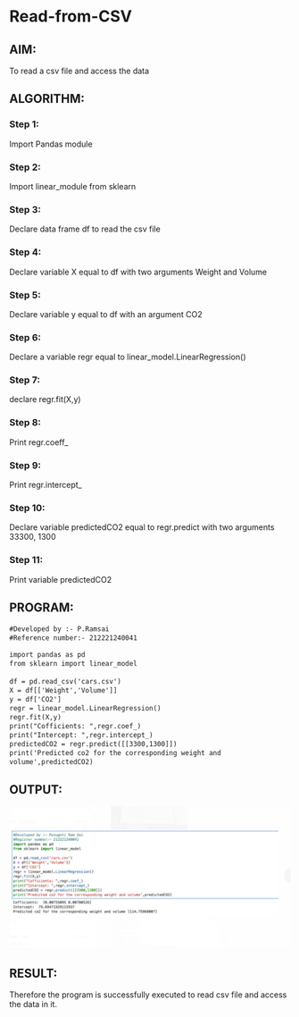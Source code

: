 # Read-from-CSV

## AIM:
To read a csv file and access the data

## ALGORITHM:
### Step 1:
Import Pandas module
### Step 2:
Import linear_module from sklearn
### Step 3:
Declare data frame df to read the csv file
### Step 4:
Declare variable X equal to df with two arguments Weight and Volume
### Step 5:
Declare variable y equal to df with an argument CO2
### Step 6:
Declare a variable regr equal to linear_model.LinearRegression()
### Step 7:
declare regr.fit(X,y)
### Step 8:
Print regr.coeff_
### Step 9:
Print regr.intercept_
### Step 10:
Declare variable predictedCO2 equal to regr.predict with two arguments 33300, 1300
### Step 11:
Print variable predictedCO2
## PROGRAM:
~~~
#Developed by :- P.Ramsai
#Reference number:- 212221240041
~~~

```
import pandas as pd
from sklearn import linear_model

df = pd.read_csv('cars.csv')
X = df[['Weight','Volume']]
y = df['CO2']
regr = linear_model.LinearRegression()
regr.fit(X,y)
print("Cofficients: ",regr.coef_)
print("Intercept: ",regr.intercept_)
predictedCO2 = regr.predict([[3300,1300]])
print('Predicted co2 for the corresponding weight and volume',predictedCO2)
```

## OUTPUT:
![output](svs.png)

## RESULT:
Therefore the program is successfully executed to read csv file and access the data in it.